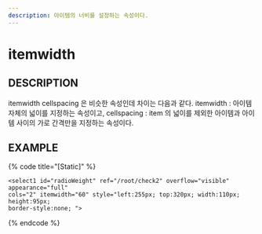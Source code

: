 ```yaml
---
description: 아이템의 너비를 설정하는 속성이다.
---
```


# itemwidth

## DESCRIPTION

itemwidth cellspacing 은 비슷한 속성인데 차이는 다음과 같다.
itemwidth : 아이템 자체의 넓이를 지정하는 속성이고, 
cellspacing : item 의 넓이를 제외한 아이템과 아이템 사이의 가로 간격만을 지정하는 속성이다.  

## EXAMPLE

{% code title="\[Static\]" %}
```markup
<select1 id="radioWeight" ref="/root/check2" overflow="visible" appearance="full" 
cols="2" itemwidth="60" style="left:255px; top:320px; width:110px; height:95px; 
border-style:none; "> 
```
{% endcode %}
